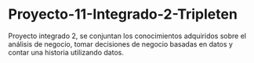 # Proyecto-11-Integrado-2-Tripleten
Proyecto integrado 2, se conjuntan los conocimientos adquiridos sobre el análisis de negocio, tomar decisiones de negocio basadas en datos y contar una historia utilizando datos.
